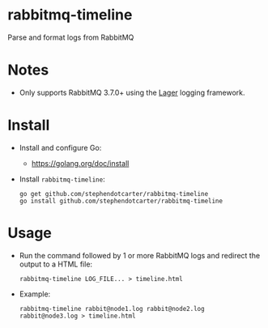 # rabbitmq-timeline
Parse and format logs from RabbitMQ

# Notes

- Only supports RabbitMQ 3.7.0+ using the <a href="https://github.com/erlang-lager/lager">Lager</a> logging framework.

# Install

- Install and configure Go:
    - https://golang.org/doc/install

- Install `rabbitmq-timeline`:
    ```
    go get github.com/stephendotcarter/rabbitmq-timeline
    go install github.com/stephendotcarter/rabbitmq-timeline
    ```

# Usage

- Run the command followed by 1 or more RabbitMQ logs and redirect the output to a HTML file:
    ```
    rabbitmq-timeline LOG_FILE... > timeline.html
    ```
- Example:
    ```
    rabbitmq-timeline rabbit@node1.log rabbit@node2.log rabbit@node3.log > timeline.html
    ```
